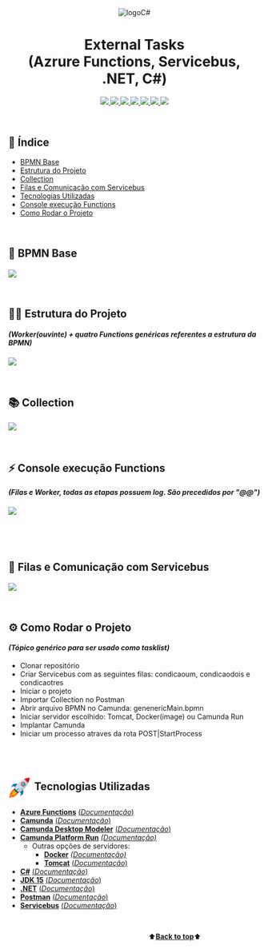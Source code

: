 <div align="center">
<img height="200px" src="https://camunda.com/wp-content/uploads/2020/07/camunda-logo-social-update.jpg" alt="logoC#" />
</div>
<h1 align="center">External Tasks<br>
(Azrure Functions, Servicebus, .NET, C#)</h1>
<a name="back-to-top">
<div align="center">
  <p>
    <a href="">
      <img height="50" src="https://user-images.githubusercontent.com/57602117/211108014-33fac232-1fc8-4914-b06f-c4b83452a640.png">
    </a>     
    <a href="">
      <img height="50" src="https://user-images.githubusercontent.com/57602117/211107676-a7fe948f-1ebf-4fe3-b33b-51dfa77d089c.png" loading="lazy"/>
    </a>
    <a href="">
      <img height="50" src="https://encrypted-tbn0.gstatic.com/images?q=tbn:ANd9GcQ_7BUSHtcFk76HbyVo2uHja9qLaowmxyzAKw&usqp=CAU" loading="lazy"/>
    </a>
    <a href="">
      <img height="50" src="https://cdn.icon-icons.com/icons2/2415/PNG/512/csharp_original_logo_icon_146578.png" loading="lazy"/>
    </a>
    <a href="">
      <img height="50" src="https://camunda.com/wp-content/uploads/2020/12/Camunda-workflow-engine-gradient.png" loading="lazy"/>
    </a>
    <a href="">
      <img height="50" src="https://camunda.com/wp-content/uploads/2021/07/dmn.svg" loading="lazy"/>
    </a>
    <a href="">
      <img height="50" src="https://camunda.com/wp-content/uploads/2020/05/cockpit.svg" loading="lazy"/> 
    </a>  
  </p> 
</div>
<br>
<p>

  ## 🔎 Índice
  - [BPMN Base](#bpmn-base)
  - [Estrutura do Projeto](#estrutura-projeto)
  - [Collection](#collection)
  - [Filas e Comunicação com Servicebus](#filas-servicebus)
  - [Tecnologias Utilizadas](#tec-utilizadas)
  - [Console execução Functions](#exec-function)
  - [Como Rodar o Projeto](#rodar-projeto)
</p>
<br>
<p>
<a name="bpmn-base">

  ## 📄 BPMN Base 
<a href="">
    <img height="340" align="center" src="https://user-images.githubusercontent.com/57602117/211158974-bfe68085-f0ea-426d-b8c0-28a54402f7e3.png">
  </a> 
</p>
<br>
<p>
<a name="estrutura-projeto">

  ## 👨‍💻 Estrutura do Projeto
  #### _(Worker(ouvinte) + quatro Functions genéricas referentes a estrutura da BPMN)_
<a href="">
  <img height="580" align="center" src="https://user-images.githubusercontent.com/57602117/211159561-f7130c5f-475a-4abe-95d7-3b6a8d6e22e5.png">
</a> 
</p>
<br>
<p>
<a name="collection">

  ## 📚 Collection
  <a href="">
    <img height="" align="center" src="https://user-images.githubusercontent.com/57602117/211160152-222d88b1-1dc3-4b7f-b01f-a8411a3a2844.png">
  </a> 
</p>  
<br>
<p>
<a name="exec-function">

  ## ⚡ Console execução Functions
  #### _(Filas e Worker, todas as etapas possuem log. São precedidos por "@@")_ 
  <a href="">
    <img height="300" align="center" src="https://user-images.githubusercontent.com/57602117/211163207-69ebc30e-3a2b-4412-b7d6-55bb4dfe5ec5.png">
  </a> 
</p>  
<br>
<p>
<br>
<p>
<a name="filas-servicebus">

  ## 🚌 Filas e Comunicação com Servicebus 
  <a href="">
    <img height="" align="center" src="https://user-images.githubusercontent.com/57602117/211159969-80c20cc3-fa9d-472a-bfca-1cc8141c1316.png">
  </a> 
</p>  
<br>
<p>
<a name="rodar-projeto">

  ## ⚙️ Como Rodar o Projeto
  #### *(Tópico genérico para ser usado como tasklist)*  

- Clonar repositório
- Criar Servicebus com as seguintes filas: condicaoum, condicaodois e condicaotres
- Iniciar o projeto
- Importar Collection no Postman
- Abrir arquivo BPMN no Camunda: genenericMain.bpmn
- Iniciar servidor escolhido: Tomcat, Docker(image) ou Camunda Run
- Implantar Camunda
- Iniciar um processo atraves da rota POST|StartProcess
</p>
<br>
<br>
<a name="tec-utilizadas">

  ## <img height="45px" align="center" src="https://github.com/OsZeressemos/zeroCommerce/blob/main/public/assets/readme/stockrocketgif.gif">    Tecnologias Utilizadas
<div align="left">

  - [**Azure Functions**](https://azure.microsoft.com/pt-br/products/functions)    [(*Documentação*)](https://learn.microsoft.com/pt-BR/azure/azure-functions/)
  - [**Camunda**](https://camunda.com/)    [(*Documentação*)](https://docs.camunda.io/)
  - [**Camunda Desktop Modeler**](https://camunda.com/download/modeler/)    [(*Documentação*)](https://docs.camunda.org/manual/latest/introduction/third-party-libraries/?__hstc=252030934.4ac1f27b1db0ceeb20f17898b27cf3ba.1673104365466.1673104365466.1673104365466.1&__hssc=252030934.11.1673104365467&__hsfp=1123496843)
  - [**Camunda Platform Run**](https://camunda.com/download/)    [*(Documentação)*](https://docs.camunda.org/manual/latest/installation/full/)
    - Outras opções de servidores:
      - [**Docker**](https://www.docker.com/)    [*(Documentação)*](https://docs.camunda.org/manual/latest/installation/docker/?__hstc=252030934.4ac1f27b1db0ceeb20f17898b27cf3ba.1673104365466.1673104365466.1673104365466.1&__hssc=252030934.13.1673104365467&__hsfp=1123496843)
      - [**Tomcat**](https://tomcat.apache.org/)    [(*Documentação*)](https://docs.camunda.org/manual/latest/installation/full/tomcat/pre-packaged/?__hstc=252030934.4ac1f27b1db0ceeb20f17898b27cf3ba.1673104365466.1673104365466.1673104365466.1&__hssc=252030934.13.1673104365467&__hsfp=1123496843)
  - [**C#**](https://dotnet.microsoft.com/en-us/learn/csharp)    [(*Documentação*)](https://learn.microsoft.com/pt-br/dotnet/csharp/?WT.mc_id=dotnet-35129-website)
  - [**JDK 15**](https://jdk.java.net/)    [(*Documentação*)](https://www.oracle.com/java/technologies/javase/jdk15-archive-downloads.html)
  - [**.NET**](https://dotnet.microsoft.com/pt-br/)    [(*Documentação*)](https://learn.microsoft.com/pt-br/dotnet/?WT.mc_id=dotnet-35129-website)
  - [**Postman**](https://www.postman.com/)    [(*Documentação*)](https://learning.postman.com/docs/getting-started/introduction/)
  - [**Servicebus**](https://azure.microsoft.com/pt-br/products/service-bus)    [(*Documentação*)](https://learn.microsoft.com/pt-BR/azure/service-bus-messaging/service-bus-dotnet-get-started-with-queues?tabs=passwordless)
</div>
<br> 

&emsp;&emsp;&emsp;&emsp;&emsp;&emsp;&emsp;&emsp;&emsp;&emsp;&emsp;&emsp;&emsp;&emsp;&emsp;&emsp;&emsp;&emsp;&emsp;&emsp;⬆️[**Back to top**](#back-to-top)⬆️
